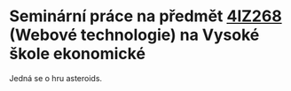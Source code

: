 # Seminární práce na předmět [4IZ268](https://4iz268.github.io/) (Webové technologie) na Vysoké škole ekonomické

Jedná se o hru asteroids.

